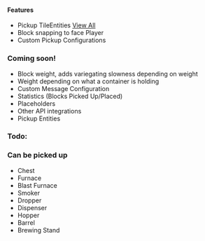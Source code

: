 #### Features

* Pickup TileEntities [View All](#Can_be_picked_up)
* Block snapping to face Player
* Custom Pickup Configurations

### Coming soon!

* Block weight, adds variegating slowness depending on weight
* Weight depending on what a container is holding
* Custom Message Configuration
* Statistics (Blocks Picked Up/Placed)
* Placeholders
* Other API integrations
* Pickup Entities

### Todo:

### Can be picked up

* Chest
* Furnace
* Blast Furnace
* Smoker
* Dropper
* Dispenser
* Hopper
* Barrel
* Brewing Stand